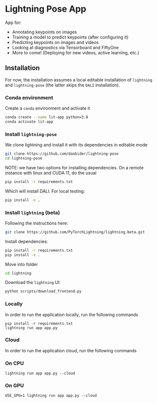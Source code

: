 # Lightning Pose App

App for:
* Annotating keypoints on images
* Training a model to predict keypoints (after configuring it)
* Predicting keypoints on images and videos
* Looking at diagnostics via Tensorboard and FiftyOne
* More to come! (Deploying for new videos, active learning, etc.)

## Installation
For now, the installation assumes a local editable installation of `lightning` and `lightning-pose` (the latter skips the `DALI` installation).
### Conda environment
Create a `conda` environment and activate it
```bash
conda create --name lit-app python=3.8
conda activate lit-app
```

### Install `lightning-pose`
We clone lightning and install it with its dependencies in editable mode
```bash
git clone https://github.com/danbider/lightning-pose
cd lightning-pose
```
NOTE: we have two options for installing dependencies. On a remote instance with linux and CUDA 11, do the usual 
```bash
pip install -r requirements.txt
```
Which will install DALI. For local testing:
```bash
pip install -e .
```

### Install `lightning` (beta)
Following the instructions here:

```bash
git clone https://github.com/PyTorchLightning/lightning.beta.git
```
Install dependencies:
```bash
pip install -r requirements.txt
pip install -e .
```
Move into folder
```bash
cd lightning
```
Download the `lightning` UI:
```bash
python scripts/download_frontend.py
```

### Locally

In order to run the application locally, run the following commands

```
pip install -r requirements.txt
lightning run app app.py
```

### Cloud

In order to run the application cloud, run the following commands

### On CPU

```
lightning run app app.py --cloud
```

### On GPU

```
USE_GPU=1 lightning run app app.py --cloud
```
